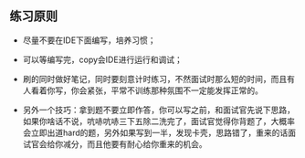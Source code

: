 ## 练习原则
- 尽量不要在IDE下面编写，培养习惯；
- 可以等编写完，copy会IDE进行运行和调试；

- 刷的同时做好笔记，同时要刻意计时练习，不然面试时那么短的时间，而且有人看着你写，你会紧张，平常不训练那种氛围不一定能发挥正常的。
- 另外一个技巧：拿到题不要立即作答，你可以写之前，和面试官先说下思路，如果你啥话不说，吭哧吭哧三下五除二洗完了，面试官觉得你背题了，大概率会立即出道hard的题，另外如果写到一半，发现卡壳，思路错了，重来的话面试官会给你减分，而且他要有耐心给你重来的机会。

